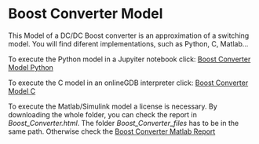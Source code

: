 # Boost Converter Model
This Model of a DC/DC Boost converter is an approximation of a switching model.
You will find diferent implementations, such as Python, C, Matlab...

To execute the Python model in a Jupyiter notebook click: [Boost Converter Model Python](https://colab.research.google.com/drive/17blXxhXYZGddtZxGlVVpSNVU4JS4_cxu?usp=sharing)

To execute the C model in an onlineGDB interpreter click: [Boost Converter Model C](https://onlinegdb.com/6iAW8Ta4o)

To execute the Matlab/Simulink model a license is necessary. By downloading the whole folder, you can check the report in *Boost_Converter.html*. The folder *Boost_Converter_files* has to be in the same path. Otherwise check the [Boost Converter Matlab Report](./Boost_Converter_Report.pdf)
